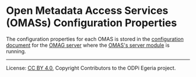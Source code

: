 <!-- SPDX-License-Identifier: CC-BY-4.0 -->
<!-- Copyright Contributors to the ODPi Egeria project. -->

# Open Metadata Access Services (OMASs) Configuration Properties

The configuration properties for each OMAS is stored in the
[configuration document](../../../../governance-servers/admin-services/docs/concepts/configuration-document.md) for the 
[OMAG server](../../../../governance-servers/admin-services/docs/concepts/logical-omag-server.md) where the
[OMAS's server module](../client-server/omas-server-module.md) is running.




----
License: [CC BY 4.0](https://creativecommons.org/licenses/by/4.0/),
Copyright Contributors to the ODPi Egeria project.